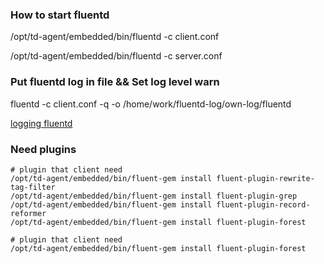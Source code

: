 ### How to start fluentd
/opt/td-agent/embedded/bin/fluentd -c client.conf

/opt/td-agent/embedded/bin/fluentd -c server.conf

### Put fluentd log in file && Set log level warn
fluentd -c client.conf -q -o /home/work/fluentd-log/own-log/fluentd

[logging fluentd](http://docs.fluentd.org/articles/logging)

### Need plugins
```shell
# plugin that client need
/opt/td-agent/embedded/bin/fluent-gem install fluent-plugin-rewrite-tag-filter
/opt/td-agent/embedded/bin/fluent-gem install fluent-plugin-grep
/opt/td-agent/embedded/bin/fluent-gem install fluent-plugin-record-reformer
/opt/td-agent/embedded/bin/fluent-gem install fluent-plugin-forest
 
# plugin that client need
/opt/td-agent/embedded/bin/fluent-gem install fluent-plugin-forest
```
